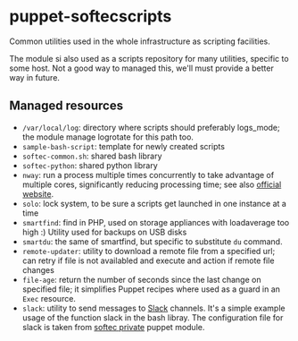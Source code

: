 puppet-softecscripts
====================

Common utilities used in the whole infrastructure as scripting facilities.

The module si also used as a scripts repository for many utilities, specific to some host. Not a good way to managed this, we'll must provide a better way in future.

Managed resources
-----------------

* `/var/local/log`: directory where scripts should preferably logs_mode; the module manage logrotate for this path too.
* `sample-bash-script`: template for newly created scripts
* `softec-common.sh`: shared bash library
* `softec-python`: shared python library
* `nway`: run a process multiple times concurrently to take advantage of multiple cores, significantly reducing processing time; see also [official website](http://timkay.com/nway/).
* `solo`: lock system, to be sure a scripts get launched in one instance at a time
* `smartfind`: find in PHP, used on storage appliances with loadaverage too high :) Utility used for backups on USB disks
* `smartdu`: the same of smartfind, but specific to substitute `du` command.
* `remote-updater`: utility to download a remote file from a specified url; can retry if file is not availabled and execute and action if remote file changes
* `file-age`: return the number of seconds since the last change on specified file; it simplifies Puppet recipes where used as a guard in an `Exec` resource.
* `slack`: utility to send messages to [Slack](http://slack.com) channels. It's a simple example usage of the function slack in the bash libray. The configuration file for slack is taken from [softec private](https://git.sftc.it/ops/puppet-softec_private) puppet module.
